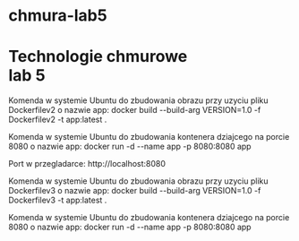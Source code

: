 # chmura-lab5

<h1>Technologie chmurowe </br> lab 5</h1>
Komenda w systemie Ubuntu do zbudowania obrazu przy uzyciu pliku Dockerfilev2 o nazwie app:
docker build --build-arg VERSION=1.0 -f Dockerfilev2 -t app:latest .

Komenda w systemie Ubuntu do zbudowania kontenera dziajcego na porcie 8080 o nazwie app:
docker run -d --name app -p 8080:8080 app

Port w przegladarce: http://localhost:8080

Komenda w systemie Ubuntu do zbudowania obrazu przy uzyciu pliku Dockerfilev3 o nazwie app:
docker build --build-arg VERSION=1.0 -f Dockerfilev3 -t app:latest .

Komenda w systemie Ubuntu do zbudowania kontenera dziajcego na porcie 8080 o nazwie app:
docker run -d --name app -p 8080:8080 app

